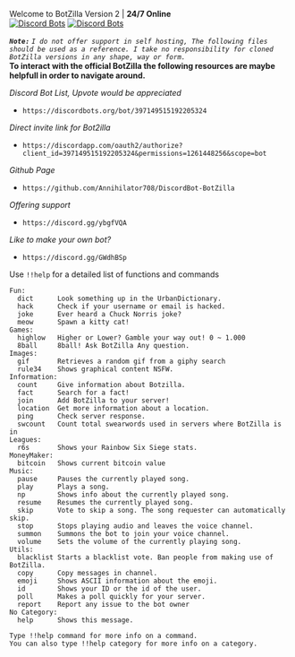 Welcome to BotZilla Version 2 | **24/7 Online**\
[![Discord Bots](https://discordbots.org/api/widget/status/397149515192205324.svg)](https://discordbots.org/bot/397149515192205324)
[![Discord Bots](https://discordbots.org/api/widget/lib/397149515192205324.svg)](https://discordbots.org/bot/397149515192205324)

***`Note:`*** *`I do not offer support in self hosting, The following files should be used as a reference.
I take no responsibility for cloned BotZilla versions in any shape, way or form.`* \
**To interact with the official BotZilla the following resources are maybe helpfull in order to navigate around.** 

*Discord Bot List, Upvote would be appreciated* 
- ```https://discordbots.org/bot/397149515192205324```

*Direct invite link for Bot2illa*
- ```https://discordapp.com/oauth2/authorize?client_id=397149515192205324&permissions=1261448256&scope=bot```

*Github Page*
- ```https://github.com/Annihilator708/DiscordBot-BotZilla```

*Offering support*
- ```https://discord.gg/ybgfVQA```

*Like to make your own bot?*
- ```https://discord.gg/GWdhBSp```

Use `!!help` for a detailed list of functions and commands

```
Fun:
  dict      Look something up in the UrbanDictionary.
  hack      Check if your username or email is hacked.
  joke      Ever heard a Chuck Norris joke?
  meow      Spawn a kitty cat!
Games:
  highlow   Higher or Lower? Gamble your way out! 0 ~ 1.000
  8ball     8ball! Ask BotZilla Any question.
Images:
  gif       Retrieves a random gif from a giphy search
  rule34    Shows graphical content NSFW.
Information:
  count     Give information about Botzilla.
  fact      Search for a fact!
  join      Add BotZilla to your server!
  location  Get more information about a location.
  ping      Check server response.
  swcount   Count total swearwords used in servers where BotZilla is in
Leagues:
  r6s       Shows your Rainbow Six Siege stats.
MoneyMaker:
  bitcoin   Shows current bitcoin value
Music:
  pause     Pauses the currently played song.
  play      Plays a song.
  np        Shows info about the currently played song.
  resume    Resumes the currently played song.
  skip      Vote to skip a song. The song requester can automatically skip.
  stop      Stops playing audio and leaves the voice channel.
  summon    Summons the bot to join your voice channel.
  volume    Sets the volume of the currently playing song.
Utils:
  blacklist Starts a blacklist vote. Ban people from making use of BotZilla.
  copy      Copy messages in channel.
  emoji     Shows ASCII information about the emoji.
  id        Shows your ID or the id of the user.
  poll      Makes a poll quickly for your server.
  report    Report any issue to the bot owner
​No Category:
  help      Shows this message.

Type !!help command for more info on a command.
You can also type !!help category for more info on a category.
```